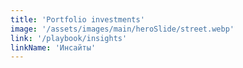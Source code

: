 ```yaml
---
title: 'Portfolio investments'
image: '/assets/images/main/heroSlide/street.webp'
link: '/playbook/insights'
linkName: 'Инсайты'
---
```

